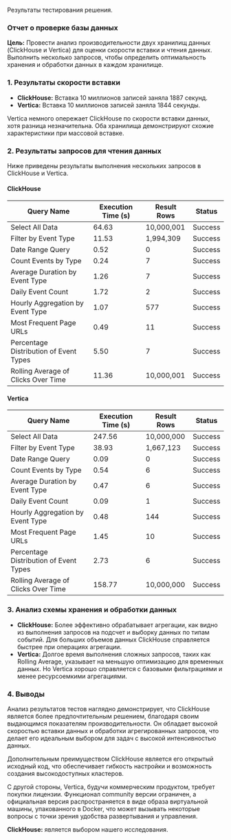 Результаты тестирования решения.
### Отчет о проверке базы данных

**Цель:**
Провести анализ производительности двух хранилищ данных (ClickHouse и Vertica) для оценки скорости вставки и чтения данных. Выполнить несколько запросов, чтобы определить оптимальность хранения и обработки данных в каждом хранилище.


### 1. Результаты скорости вставки

- **ClickHouse:** Вставка 10 миллионов записей заняла 1887 секунд.
- **Vertica:** Вставка 10 миллионов записей заняла 1844 секунды.

Vertica немного опережает ClickHouse по скорости вставки данных, хотя разница незначительна. Оба хранилища демонстрируют схожие характеристики при массовой вставке.


### 2. Результаты запросов для чтения данных

Ниже приведены результаты выполнения нескольких запросов в ClickHouse и Vertica.



#### ClickHouse
| Query Name                          | Execution Time (s) | Result Rows | Status  |
|-------------------------------------|---------------------|-------------|---------|
| Select All Data                     | 64.63              | 10,000,001  | Success |
| Filter by Event Type                | 11.53              | 1,994,309   | Success |
| Date Range Query                    | 0.52               | 0           | Success |
| Count Events by Type                | 0.24               | 7           | Success |
| Average Duration by Event Type      | 1.26               | 7           | Success |
| Daily Event Count                   | 1.72               | 2           | Success |
| Hourly Aggregation by Event Type    | 1.07               | 577         | Success |
| Most Frequent Page URLs             | 0.49               | 11          | Success |
| Percentage Distribution of Event Types | 5.50           | 7           | Success |
| Rolling Average of Clicks Over Time | 11.36              | 10,000,001  | Success |

#### Vertica
| Query Name                          | Execution Time (s) | Result Rows | Status  |
|-------------------------------------|---------------------|-------------|---------|
| Select All Data                     | 247.56             | 10,000,000  | Success |
| Filter by Event Type                | 38.93              | 1,667,123   | Success |
| Date Range Query                    | 0.09               | 0           | Success |
| Count Events by Type                | 0.54               | 6           | Success |
| Average Duration by Event Type      | 0.47               | 6           | Success |
| Daily Event Count                   | 0.09               | 1           | Success |
| Hourly Aggregation by Event Type    | 0.48               | 144         | Success |
| Most Frequent Page URLs             | 1.45               | 10          | Success |
| Percentage Distribution of Event Types | 2.73           | 6           | Success |
| Rolling Average of Clicks Over Time | 158.77             | 10,000,000  | Success |

### 3. Анализ схемы хранения и обработки данных

- **ClickHouse:** Более эффективно обрабатывает агрегации, как видно из выполнения запросов на подсчет и выборку данных по типам событий. Для больших объемов данных ClickHouse справляется быстрее при операциях агрегации.
- **Vertica:** Долгое время выполнения сложных запросов, таких как Rolling Average, указывает на меньшую оптимизацию для временных данных. Но Vertica хорошо справляется с базовыми фильтрациями и менее ресурсоемкими агрегациями.


### 4. Выводы

Анализ результатов тестов наглядно демонстрирует, что ClickHouse является более предпочтительным решением, благодаря своим выдающимся показателям производительности. Он обладает высокой скоростью вставки данных и обработки агрегированных запросов, что делает его идеальным выбором для задач с высокой интенсивностью данных.

Дополнительным преимуществом ClickHouse является его открытый исходный код, что обеспечивает гибкость настройки и возможность создания высокодоступных кластеров.

С другой стороны, Vertica, будучи коммерческим продуктом, требует покупки лицензии. Функционал community версии ограничен, а официальная версия распространяется в виде образа виртуальной машины, упакованного в Docker, что может вызывать некоторые вопросы с точки зрения удобства развертывания и управления.

**ClickHouse:** является выбором нашего исследования.
